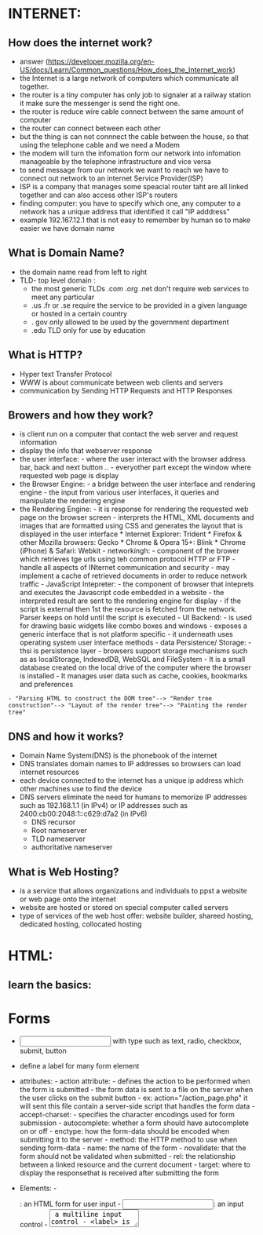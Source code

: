 # INTERNET:
## How does the internet work?
   - answer (https://developer.mozilla.org/en-US/docs/Learn/Common_questions/How_does_the_Internet_work)
   - the Internet is a large network of computers which communicate all together.
   - the router is a tiny computer has only job to signaler at a railway station it make sure the messenger is send the right one.
   - the router is reduce wire cable connect between the same amount of computer
   - the router can connect between each other
   - but the thing is can not connnect the cable between the house, so that using the telephone cable  and we need a Modem
   - the modem will turn the infomation form our network into infomation manageable by the telephone infrastructure and vice versa
   - to send message from our network we want to reach we have to connect out network to an internet Service Provider(ISP)
   - ISP is a company that manages some speacial router taht are all linked together and  can also access other ISP's routers
   - finding computer: you have to specify which one, any computer to a network has a unique  address that identified it call "IP adddress"
   - example 192.167.12.1 that is not easy to remember by human so to make easier we have domain name
## What is Domain Name?
   - the domain name read from left to right
   - TLD- top level domain : 
        - the most generic TLDs .com .org .net don't require web services to meet any particular
        - .us .fr or .se require the service to be provided in a given language or hosted in a certain country
        - . gov only allowed to be used by the government department
        - .edu TLD only for use by education
## What is HTTP?
   - Hyper text Transfer Protocol
   - WWW is about communicate between web clients and servers
   - communication by Sending HTTP Requests and HTTP Responses
## Browers and how they work?
   - is client run on a computer that contact the web server and request information
   - display the info that webserver response
   - the user interface: 
            - where the user interact with the browser address bar, back and next button ..
            - everyother part except the window where requested web page is display
   - the Browser Engine:
            - a bridge between the user interface and rendering engine
            - the input from various user interfaces, it queries and manipulate the rendering engine
   - the Rendering Engine: 
            - it is response for rendering the requested web page on the browser screen 
            - interprets the HTML, XML documents and images that are formatted using CSS and generates the layout that is displayed in the user interface
            * Internet Explorer: Trident
            * Firefox & other Mozilla browsers: Gecko
            * Chrome & Opera 15+: Blink
            * Chrome (iPhone) & Safari: Webkit
    - networkingh:
            - component of the brower which retrieves tge urls using teh common protocol HTTP or FTP
            - handle all aspects of INternet communication and security
            - may implement a cache of retrieved documents in order to reduce network traffic
    - JavaScript Intepreter:
            - the component of browser that inteprets and executes the Javascript code embedded in a website
            - the interpreted result are sent to the rendering engine for display
            - if the script is external then 1st the resource is fetched from the network. Parser keeps on hold until the script is executed
    - UI Backend:
            - is used for drawing basic widgets like combo boxes and windows
            - exposes a generic interface  that is not platform specific
            - it underneath uses operating system user interface methods
    - data Persistence/ Storage: 
            - thsi is persistence layer
            - browsers support storage mechanisms such as as localStorage, IndexedDB, WebSQL and FileSystem
            - It is a small database created on the local drive of the computer where the browser is installed 
            - It manages user data such as cache, cookies, bookmarks and preferences

    - "Parsing HTML to construct the DOM tree"--> "Render tree construction"--> "Layout of the render tree"--> "Painting the render tree"
## DNS and how it works?
- Domain Name System(DNS) is the phonebook of the internet
- DNS translates domain names to IP addresses so browsers can load internet resources
- each device connected to the internet has a unique ip address which other machines use to find the device 
- DNS servers eliminate the need for humans to memorize IP addresses such as 192.168.1.1 (in IPv4) or IP addresses such as 
2400:cb00:2048:1::c629:d7a2 (in IPv6)
    - DNS recursor
    - Root nameserver
    - TLD nameserver
    - authoritative nameserver
## What is Web Hosting?
- is a service that allows organizations and individuals to ppst a website or web page onto the internet
- website are hosted or stored on special computer called servers
- type of services of the web host offer: website builder, shareed hosting, dedicated hosting, collocated hosting
# HTML:
## learn the basics:
# Forms
- <input type=""> with type such as text, radio, checkbox, submit, button
- <lable> define a label for many form element
- attributes: 
                - action attribute:
                                 - defines the action to be performed when the form is submitted 
                                 - the form  data is sent to a file on the server when the user clicks on the submit button
                                 - ex: action="/action_page.php" it will sent this file contain a server-side script that handles the form data
                - accept-charset:
                        - specifies the character encodings used for form submission
                - autocomplete: whether a form should have autocomplete on or off
                - enctype: how the form-data should be encoded when submitting it to the server
                - method: the HTTP method to use when sending form-data
                - name: the name of the form 
                - novalidate: that the form should not be validated when submitted
                - rel: the relationship between a linked resource and the current document
                - target: where to display the responsethat is received after submitting the form 
- Elements:
        - <form> : an HTML form for user input
        - <input>: an input control 
        - <textarea> a multiline input control
        - <label> is a lablel for an input
        - <fieldset> related element in form 
        - <legend> a caption for a fieldset element
        - <select> a drop-down list
        - <optgroup> a group of related options in a drop-down list
        - <option> an option in a drop-down list
        - <button> 
        - <datalist> alist of predefined options for input control
        - <output> defines the result of a calculation

- Accessibility:
        - provide the user a good way to navigate and interact with  your site, make HTMl code as sematic as possible 
        - non-sematic : div span
        - sematic form table article
- SEO:
        - tags for SEO that will affect how your website perform on the internet
        - using <title> tag how searches see your page in google and BIng
        - Meta Description tags
        - Header tags
        - Alt tags for images
# CSS:
- position : 
        - relative  to it normal position, 
        - static is by default according to normal flow, 
        - fixed is relative to viewport same place when pages is scrolled
        - absolute is relative to nearest positioned ancestor
- Specificity:
        - there are two or more conflicting CSS rules that point to same element, will follow the Hierarchy rule
                - Inline style :attached directly to the element to be style
                - IDs: an I is a unique identifier the page element
                - Classes, attributes and pseudo-classes: .classes, [atributes], pseudo-classes such as :hover, :focus
                - Elements and pseudo-elements: h1, div, ... :before, :after
        - Equal specificity: latest rule count
        - the more specific than will be applied 
        - contextual selector are more specifich than single element selector : the embedded style sheet is closer to the element to be styled
        - A class selector beats any number of element selectors :  a class selector such as .intro beats h1, p, div, 
        - the universal selector and inherited values have a specificity of 0
- Media Queries:
        - use to response to media types
        - such as : 
                - width and height of the viewport
                - w and h of device
                - orientation
                - resolution
        - @media not|only mediatype and (expressions){
                CSS-code;
        }
        - mediatype: 
                - all: used for all media type devices
                - print: used for printers
                - screen: used for computer screens, * screen
                - speech: used for screenreader that read the page out loud
- Float: 
        - property that is used for positioning and formatting content let an image float left to the text in a containner
        - left right none inherit
- Clear:
        - what elements can float beside the cleared element  and on which side
        - if the element is taller than the element containing it, and it is floated, it will overflower ougtside the container using {overflow : auto} to fix
- display:
        - if/how an element is displayed
        - value is : block , inline
- visibility:
        - whether or not an element should be 
- Box Model:(is used when talking about design an layout)
        - consists of margins, borders, padding nad actual content
        - content is the box where text and image appear
        - padding is transparent, clears an area around content
        - border is area around padding
        - margin clears an area outside the border, margin is transparent
- CSS Grid:
        - using base layout systemt, with row and columns , without ahving using the floats and positioning
        - set display to grid or inline-grid
        - attribute : grid-column-gap, grid-row-gap, grid-gap
        - grid-template-columns: defines the number of columns in your grid layout
        - grid-template-row: defines the number of rows
        - grid items, grid container contains grid items by default has one grid items but can style the grid items so will span multiple columns and row
        - grid-column defines on which column to places an items short hand for column start column end
        - grid-row short hand for grid-row-start  grid-row-end
        - ex: grid-row: 1 / 4  is start at row 1 end on row 4
        - ex :grid-row : 1/ span 2 start at row 1 and span 2 rows
        - grid-area: start row / start col / end row / end col 
        - grid-template-areas named grid items can be referred by this property of the grid container
- CSS FLexBox:
        - block for sections a webpage
        - Inline for text
        - table for two dimensional table data
        - positioned, for explicit position of an element
        - propeties: flex-direction, flex-wrap, flex-flow, justify-content, align-items, align-items, align-content
        - flex items: order , flex-grow, flex-shrink, flex-basis, flex, align-self
        - flex responsive : display: flex, flex directtion

# JavaScript
- getELementById(): document.getElementById("demo").innerHTML ="hello javascript";
- place inside the <script>







        
